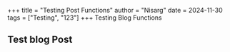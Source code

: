 +++
title = "Testing Post Functions"
author = "Nisarg"
date = 2024-11-30
tags = ["Testing", "123"]
+++
Testing Blog Functions
<!--more-->
## Test blog Post
